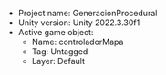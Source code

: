 <!-- UNITY CODE ASSIST INSTRUCTIONS START -->
- Project name: GeneracionProcedural
- Unity version: Unity 2022.3.30f1
- Active game object:
  - Name: controladorMapa
  - Tag: Untagged
  - Layer: Default
<!-- UNITY CODE ASSIST INSTRUCTIONS END -->